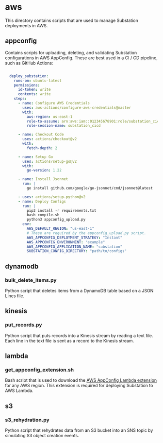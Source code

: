 # aws

This directory contains scripts that are used to manage Substation deployments in AWS.

## appconfig

Contains scripts for uploading, deleting, and validating Substation configurations in AWS AppConfig. These are best used in a CI / CD pipeline, such as GitHub Actions:

```yaml

  deploy_substation:
    runs-on: ubuntu-latest
    permissions:
      id-token: write
      contents: write
    steps:
      - name: Configure AWS Credentials
        uses: aws-actions/configure-aws-credentials@master
        with:
          aws-region: us-east-1
          role-to-assume: arn:aws:iam::012345678901:role/substation_cicd
          role-session-name: substation_cicd

      - name: Checkout Code
        uses: actions/checkout@v2
        with:
          fetch-depth: 2

      - name: Setup Go
        uses: actions/setup-go@v2
        with:
          go-version: 1.22

      - name: Install Jsonnet
        run: |
          go install github.com/google/go-jsonnet/cmd/jsonnet@latest

      - uses: actions/setup-python@v2
      - name: Deploy Configs
        run: |
          pip3 install -r requirements.txt 
          bash compile.sh
          python3 appconfig_upload.py
        env:
          AWS_DEFAULT_REGION: "us-east-1"
          # These are required by the appconfig_upload.py script.
          AWS_APPCONFIG_DEPLOYMENT_STRATEGY: "Instant"
          AWS_APPCONFIG_ENVIRONMENT: "example"
          AWS_APPCONFIG_APPLICATION_NAME: "substation"
          SUBSTATION_CONFIG_DIRECTORY: "path/to/configs"
```

## dynamodb

### bulk_delete_items.py

Python script that deletes items from a DynamoDB table based on a JSON Lines file.

## kinesis

### put_records.py

Python script that puts records into a Kinesis stream by reading a text file. Each line in the text file is sent as a record to the Kinesis stream.

## lambda

### get_appconfig_extension.sh

Bash script that is used to download the [AWS AppConfig Lambda extension](https://docs.aws.amazon.com/appconfig/latest/userguide/appconfig-integration-lambda-extensions.html) for any AWS region. This extension is required for deploying Substation to AWS Lambda.

## s3

### s3_rehydration.py

Python script that rehydrates data from an S3 bucket into an SNS topic by simulating S3 
object creation events.
